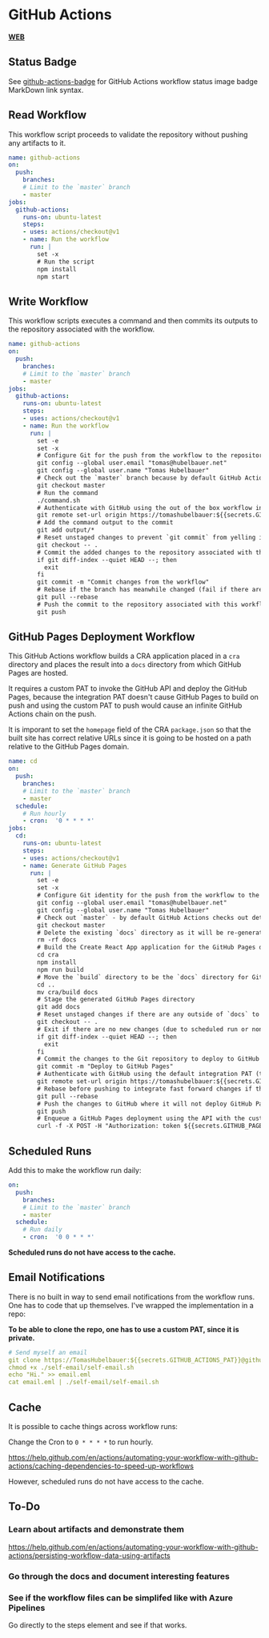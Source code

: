# GitHub Actions

[**WEB**](https://tomashubelbauer.github.io/github-actions)

## Status Badge

See [github-actions-badge](https://github.com/TomasHubelbauer/github-actions-badge)
for GitHub Actions workflow status image badge MarkDown link syntax.

## Read Workflow

This workflow script proceeds to validate the repository without pushing any
artifacts to it.

```yml
name: github-actions
on:
  push:
    branches:
    # Limit to the `master` branch
    - master
jobs:
  github-actions:
    runs-on: ubuntu-latest
    steps:
    - uses: actions/checkout@v1
    - name: Run the workflow
      run: |
        set -x
        # Run the script
        npm install
        npm start
```

## Write Workflow

This workflow scripts executes a command and then commits its outputs to the
repository associated with the workflow.

```yml
name: github-actions
on:
  push:
    branches:
    # Limit to the `master` branch
    - master
jobs:
  github-actions:
    runs-on: ubuntu-latest
    steps:
    - uses: actions/checkout@v1
    - name: Run the workflow
      run: |
        set -e
        set -x
        # Configure Git for the push from the workflow to the repository
        git config --global user.email "tomas@hubelbauer.net"
        git config --global user.name "Tomas Hubelbauer"
        # Check out the `master` branch because by default GitHub Actions checks out detached HEAD
        git checkout master
        # Run the command
        ./command.sh
        # Authenticate with GitHub using the out of the box workflow integration PAT
        git remote set-url origin https://tomashubelbauer:${{secrets.GITHUB_TOKEN}}@github.com/${{github.repository}}
        # Add the command output to the commit
        git add output/*
        # Reset unstaged changes to prevent `git commit` from yelling if there's e.g. `package-lock.json` or caches
        git checkout -- .
        # Commit the added changes to the repository associated with this workflow (if any)
        if git diff-index --quiet HEAD --; then
          exit
        fi
        git commit -m "Commit changes from the workflow"
        # Rebase if the branch has meanwhile changed (fail if there are automatically irresolvable merge conflicts)
        git pull --rebase
        # Push the commit to the repository associated with this workflow
        git push
```

## GitHub Pages Deployment Workflow

This GitHub Actions workflow builds a CRA application placed in a `cra` directory
and places the result into a `docs` directory from which GitHub Pages are hosted.

It requires a custom PAT to invoke the GitHub API and deploy the GitHub Pages,
because the integration PAT doesn't cause GitHub Pages to build on push and using
the custom PAT to push would cause an infinite GitHub Actions chain on the push.

It is imporant to set the `homepage` field of the CRA `package.json` so that the
built site has correct relative URLs since it is going to be hosted on a path
relative to the GitHub Pages domain.

```yml
name: cd
on:
  push:
    branches:
    # Limit to the `master` branch
    - master
  schedule:
    # Run hourly
    - cron:  '0 * * * *'
jobs:
  cd:
    runs-on: ubuntu-latest
    steps:
    - uses: actions/checkout@v1
    - name: Generate GitHub Pages
      run: |
        set -e
        set -x
        # Configure Git identity for the push from the workflow to the repository
        git config --global user.email "tomas@hubelbauer.net"
        git config --global user.name "Tomas Hubelbauer"
        # Check out `master` - by default GitHub Actions checks out detached HEAD
        git checkout master
        # Delete the existing `docs` directory as it will be re-generated
        rm -rf docs
        # Build the Create React App application for the GitHub Pages deployment
        cd cra
        npm install
        npm run build
        # Move the `build` directory to be the `docs` directory for GitHub Pages
        cd ..
        mv cra/build docs
        # Stage the generated GitHub Pages directory
        git add docs
        # Reset unstaged changes if there are any outside of `docs` to prevent commit failure
        git checkout -- .
        # Exit if there are no new changes (due to scheduled run or non-code changes)
        if git diff-index --quiet HEAD --; then
          exit
        fi
        # Commit the changes to the Git repository to deploy to GitHub Pages
        git commit -m "Deploy to GitHub Pages"
        # Authenticate with GitHub using the default integration PAT (this one won't deploy GitHub Pages)
        git remote set-url origin https://tomashubelbauer:${{secrets.GITHUB_TOKEN}}@github.com/${{github.repository}}
        # Rebase before pushing to integrate fast forward changes if there are any
        git pull --rebase
        # Push the changes to GitHub where it will not deploy GitHub Pages due to the use of the integration PAT
        git push
        # Enqueue a GitHub Pages deployment using the API with the custom PAT (the integration PAT cannot call the API)
        curl -f -X POST -H "Authorization: token ${{secrets.GITHUB_PAGES_PAT}}" -H "Accept: application/vnd.github.mister-fantastic-preview+json" "https://api.github.com/repos/${{github.repository}}/pages/builds"
```

## Scheduled Runs

Add this to make the workflow run daily:

```yml
on:
  push:
    branches:
    # Limit to the `master` branch
    - master
  schedule:
    # Run daily
    - cron:  '0 0 * * *'
```


**Scheduled runs do not have access to the cache.**

## Email Notifications

There is no built in way to send email notifications from the workflow runs.
One has to code that up themselves. I've wrapped the implementation in a repo:

**To be able to clone the repo, one has to use a custom PAT, since it is private.**

```yml
# Send myself an email
git clone https://TomasHubelbauer:${{secrets.GITHUB_ACTIONS_PAT}}@github.com/TomasHubelbauer/self-email.git
chmod +x ./self-email/self-email.sh
echo "Hi." >> email.eml
cat email.eml | ./self-email/self-email.sh
```

## Cache

It is possible to cache things across workflow runs:

Change the Cron to `0 * * * *` to run hourly.

https://help.github.com/en/actions/automating-your-workflow-with-github-actions/caching-dependencies-to-speed-up-workflows

However, scheduled runs do not have access to the cache.

## To-Do

### Learn about artifacts and demonstrate them

https://help.github.com/en/actions/automating-your-workflow-with-github-actions/persisting-workflow-data-using-artifacts

### Go through the docs and document interesting features

### See if the workflow files can be simplifed like with Azure Pipelines

Go directly to the steps element and see if that works.
